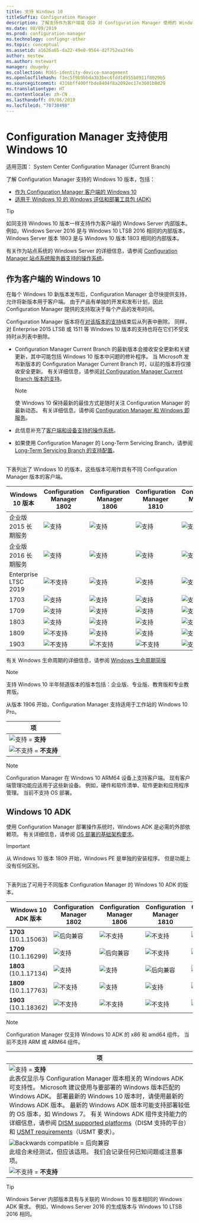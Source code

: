 ```yaml
---
title: 支持 Windows 10
titleSuffix: Configuration Manager
description: 了解支持作为客户端或 OSD 对 Configuration Manager 使用的 Windows 10 版本
ms.date: 08/09/2019
ms.prod: configuration-manager
ms.technology: configmgr-other
ms.topic: conceptual
ms.assetid: a1626a65-da22-49e0-9564-d2f752ea3f4b
author: mestew
ms.author: mstewart
manager: dougeby
ms.collection: M365-identity-device-management
ms.openlocfilehash: f3ec5f9b9bbda3b3bec6fdd1d955b8911f8029b5
ms.sourcegitcommit: 4316bff400ffbde8404f8a2092ec17e3601b8d29
ms.translationtype: HT
ms.contentlocale: zh-CN
ms.lasthandoff: 09/06/2019
ms.locfileid: "70738498"
---
```

# <a name="support-for-windows-10-in-configuration-manager"></a>Configuration Manager 支持使用 Windows 10  

适用范围：  System Center Configuration Manager (Current Branch)

了解 Configuration Manager 支持的 Windows 10 版本，包括：

- [作为 Configuration Manager 客户端的 Windows 10](#windows-10-as-a-client)
- [适用于 Windows 10 的 Windows 评估和部署工具包 (ADK)](#windows-10-adk)

> [!Tip]
> 如同支持 Windows 10 版本一样支持作为客户端的 Windows Server 内部版本。 例如，Windows Server 2016 是与 Windows 10 LTSB 2016 相同的内部版本，Windows Server 版本 1803 是与 Windows 10 版本 1803 相同的内部版本。
>
> 有关作为站点系统的 Windows Server 的详细信息，请参阅 [Configuration Manager 站点系统服务器支持的操作系统](/sccm/core/plan-design/configs/supported-operating-systems-for-site-system-servers#bkmk_core)。


## <a name="windows-10-as-a-client"></a>作为客户端的 Windows 10

在每个 Windows 10 新版本发布后，Configuration Manager 会尽快提供支持，允许将新版本用于客户端。 由于产品有单独的开发和发布计划，因此 Configuration Manager 提供的支持取决于每个产品的发布时间。

Configuration Manager 版本将在[对该版本的支持](/sccm/core/servers/manage/current-branch-versions-supported)结束后从列表中删除。 同样，对 Enterprise 2015 LTSB 或 1511 等 Windows 10 版本的支持也将在它们不受支持时从列表中删除。

- Configuration Manager Current Branch 的最新版本会接收安全更新和关键更新，其中可能包括 Windows 10 版本中问题的修补程序。 当 Microsoft 发布新版本的 Configuration Manager Current Branch 时，以前的版本将仅接收安全更新。 有关详细信息，请参阅[对 Configuration Manager Current Branch 版本的支持](/sccm/core/servers/manage/current-branch-versions-supported)。  

    > [!Note]  
    > 使 Windows 10 保持最新的最佳方式是随时关注 Configuration Manager 的最新动态。 有关详细信息，请参阅 [Configuration Manager 和 Windows 即服务](/sccm/core/understand/configuration-manager-and-windows-as-service)。  

- 此信息补充了[客户端和设备支持的操作系统](/sccm/core/plan-design/configs/supported-operating-systems-for-clients-and-devices)。  

- 如果使用 Configuration Manager 的 Long-Term Servicing Branch，请参阅 [Long-Term Servicing Branch 的支持配置](/sccm/core/understand/supported-configurations-for-ltsb)。  

<br/>
下表列出了 Windows 10 的版本，这些版本可用作具有不同 Configuration Manager 版本的客户端。

| Windows 10 版本 | Configuration Manager 1802 | Configuration Manager 1806 | Configuration Manager 1810 | Configuration Manager 1902 | Configuration Manager 1906 |
|---------------------|-----|-----|-----|-----|-----|
| 企业版 2015 长期服务 <!--10/14/2025-->   | ![支持](media/green_check.png) | ![支持](media/green_check.png) | ![支持](media/green_check.png) | ![支持](media/green_check.png) | ![支持](media/green_check.png) |
| 企业版 2016 长期服务 <!--10/13/2026-->   | ![支持](media/green_check.png) | ![支持](media/green_check.png) | ![支持](media/green_check.png) | ![支持](media/green_check.png) | ![支持](media/green_check.png) |
| Enterprise LTSC 2019 <!--01/09/2029-->   | ![不支持](media/Red_X.png)   | ![支持](media/green_check.png) | ![支持](media/green_check.png) | ![支持](media/green_check.png) | ![支持](media/green_check.png) |
| 1703   <!--10/08/2019-->   | ![支持](media/green_check.png) | ![支持](media/green_check.png) | ![支持](media/green_check.png) | ![支持](media/green_check.png) | ![支持](media/green_check.png) |
| 1709   <!--04/14/2020-->   | ![支持](media/green_check.png) | ![支持](media/green_check.png) | ![支持](media/green_check.png) | ![支持](media/green_check.png) | ![支持](media/green_check.png) |
| 1803   <!--11/10/2020-->   | ![支持](media/green_check.png) | ![支持](media/green_check.png) | ![支持](media/green_check.png) | ![支持](media/green_check.png) | ![支持](media/green_check.png) |
| 1809   <!--05/11/2021-->   | ![不支持](media/Red_X.png) | ![支持](media/green_check.png) | ![支持](media/green_check.png) | ![支持](media/green_check.png) | ![支持](media/green_check.png) |
| 1903   <!--TBD-->   | ![不支持](media/Red_X.png) | ![不支持](media/Red_X.png) | ![不支持](media/Red_X.png) | ![支持](media/green_check.png) | ![支持](media/green_check.png) |

<!-- lifecycle reference: https://support.microsoft.com/help/13853/windows-lifecycle-fact-sheet -->

有关 Windows 生命周期的详细信息，请参阅 [Windows 生命周期简报](https://support.microsoft.com/help/13853/windows-lifecycle-fact-sheet)

> [!Note]  
> 支持 Windows 10 半年频道版本的版本包括：企业版、专业版、教育版和专业教育版。  
>
> 从版本 1906 开始，Configuration Manager 支持适用于工作站的 Windows 10 Pro。

| 项 |
|--|
| ![支持](media/green_check.png) = **支持**  |
| ![不支持](media/Red_X.png) = **不支持** |

> [!NOTE]  
> Configuration Manager 在 Windows 10 ARM64 设备上支持客户端。 现有客户端管理功能应适用于这些新设备。 例如，硬件和软件清单、软件更新和应用程序管理。 当前不支持 OS 部署。 <!-- 1353704 -->


## <a name="windows-10-adk"></a>Windows 10 ADK

使用 Configuration Manager 部署操作系统时，Windows ADK 是必需的外部依赖项。 有关详细信息，请参阅 [OS 部署的基础架构要求](/sccm/osd/plan-design/infrastructure-requirements-for-operating-system-deployment#windows-adk-for-windows-10)。

> [!Important]  
> 从 Windows 10 版本 1809 开始，Windows PE 是单独的安装程序。 但是功能上没有任何区别。

<br/>
下表列出了可用于不同版本 Configuration Manager 的 Windows 10 ADK 的版本。

| Windows 10 ADK 版本  | Configuration Manager 1802 | Configuration Manager 1806 | Configuration Manager 1810 | Configuration Manager 1902 | Configuration Manager 1906 |
|--------------------|-----|-----|-----|-----|-----|
| **1703**<br>(10.1.15063) | ![后向兼容](media/blue_compat.png) | ![不支持](media/Red_X.png) | ![不支持](media/Red_X.png) | ![不支持](media/Red_X.png) | ![不支持](media/Red_X.png) |
| **1709**<br>(10.1.16299) | ![支持](media/green_check.png) | ![后向兼容](media/blue_compat.png) | ![不支持](media/Red_X.png)   | ![不支持](media/Red_X.png) | ![不支持](media/Red_X.png) |
| **1803**<br>(10.1.17134) | ![支持](media/green_check.png) | ![支持](media/green_check.png) | ![后向兼容](media/blue_compat.png) | ![后向兼容](media/blue_compat.png) | ![不支持](media/Red_X.png) |
| **1809**<br>(10.1.17763) | ![不支持](media/Red_X.png) | ![支持](media/green_check.png) | ![支持](media/green_check.png) | ![支持](media/green_check.png) | ![后向兼容](media/blue_compat.png) |
| **1903**<br>(10.1.18362) | ![不支持](media/Red_X.png) | ![不支持](media/Red_X.png) | ![不支持](media/Red_X.png) | ![支持](media/green_check.png) | ![支持](media/green_check.png) |

> [!Note]  
> Configuration Manager 仅支持 Windows 10 ADK 的 x86 和 amd64 组件。 当前不支持 ARM 或 ARM64 组件。

|项|
|--|
| ![支持](media/green_check.png) = **支持** <br/> 此表仅显示与 Configuration Manager 版本相关的 Windows ADK 可支持性。 Microsoft 建议使用与要部署的 Windows 版本匹配的 Windows ADK。 部署最新的 Windows 10 版本时，请使用最新的 Windows ADK 版本。 最新的 Windows ADK 版本可能支持部署较低的 OS 版本，如 Windows 7。<!-- SCCMDocs issue 1229 --> 有关 Windows ADK 组件支持能力的详细信息，请参阅 [DISM supported platforms](https://docs.microsoft.com/windows-hardware/manufacture/desktop/dism-supported-platforms)（DISM 支持的平台）和 [USMT requirements](https://docs.microsoft.com/windows/deployment/usmt/usmt-requirements#bkmk-1)（USMT 要求）。 |
| ![Backwards compatible](media/blue_compat.png)  = 后向兼容  <br/> 此组合未经测试，但应该适用。 我们会记录任何已知问题或注意事项。 |
| ![不支持](media/Red_X.png) = **不支持** |

> [!Tip]
> Windows Server 内部版本具有与关联的 Windows 10 版本相同的 Windows ADK 需求。 例如，Windows Server 2016 的生成版本与 Windows 10 LTSB 2016 相同。
